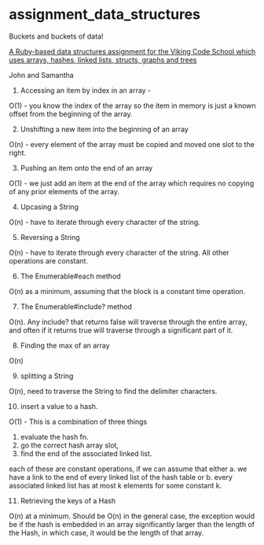 # assignment_data_structures
Buckets and buckets of data!

[A Ruby-based data structures assignment for the Viking Code School which uses arrays, hashes, linked lists, structs, graphs and trees](http://www.vikingcodeschool.com)

John and Samantha

1. Accessing an item by index in an array - 

O(1) - you know the index of the array so the item in memory is just a known offset from the beginning of the array.

2. Unshifting a new item into the beginning of an array

O(n) - every element of the array must be copied and moved one slot to the right.

3. Pushing an item onto the end of an array

O(1) - we just add an item at the end of the array which requires no copying of any prior elements of the array.

4. Upcasing a String 

O(n) - have to iterate through every character of the string.

5. Reversing a String 

O(n) - have to iterate through every character of the string.  All other operations are constant.

6. The Enumerable#each method

O(n) as a minimum, assuming that the block is a constant time operation.

7. The Enumerable#include? method

O(n).  Any include? that returns false will traverse through the entire array, and often if it returns true will traverse through a significant part of it.

8. Finding the max of an array

O(n)

9. splitting a String

O(n), need to traverse the String to find the delimiter characters.

10. insert a value to a hash.

O(1) - This is a combination of three things

1. evaluate the hash fn.
2. go the correct hash array slot,
3. find the end of the associated linked list.

each of these are constant operations, if we can assume that either a. we have a link to the end of every linked list of the hash table or b. every associated linked list has at most k elements for some constant k. 

11. Retrieving the keys of a Hash

O(n) at a minimum.  Should be O(n) in the general case, the exception would be if the hash is embedded in an array significantly larger than the length of the Hash, in which case, it would be the length of that array.




